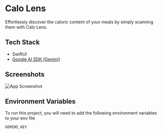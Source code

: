 # Calo Lens

Effortlessly discover the caloric content of your meals by simply scanning them with Calo Lens.
## Tech Stack

- SwiftUI
- [Google AI SDK (Gemini)](https://github.com/google/generative-ai-swift)



## Screenshots

![App Screenshot](https://via.placeholder.com/468x300?text=App+Screenshot+Here)


## Environment Variables

To run this project, you will need to add the following environment variables to your env file

`GEMINI_KEY`

